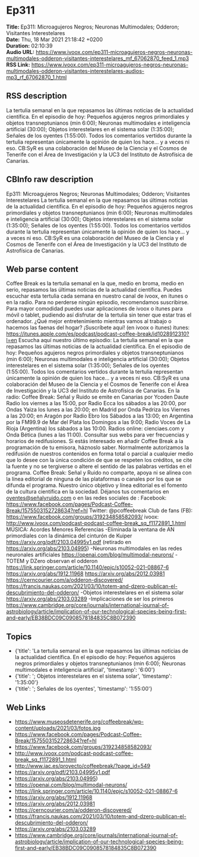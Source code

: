 # Ep311  
**Title:** Ep311: Microagujeros Negros; Neuronas Multimodales; Odderon; Visitantes Interestelares  
**Date:** Thu, 18 Mar 2021 21:18:42 +0200  
**Duration:** 02:10:39  
**Audio URL:** https://www.ivoox.com/ep311-microagujeros-negros-neuronas-multimodales-odderon-visitantes-interestelares_mf_67062870_feed_1.mp3  
**RSS Link:** https://www.ivoox.com/ep311-microagujeros-negros-neuronas-multimodales-odderon-visitantes-interestelares-audios-mp3_rf_67062870_1.html  

## RSS description
La tertulia semanal en la que repasamos las últimas noticias de la actualidad científica. En el episodio de hoy: Pequeños agujeros negros primordiales y objetos transneptunianos (min 6:00); Neuronas multimodales e inteligencia artificial (30:00); Objetos interestelares en el sistema solar (1:35:00); Señales de los oyentes (1:55:00). Todos los comentarios vertidos durante la tertulia representan únicamente la opinión de quien los hace... y a veces ni eso. CB:SyR es una colaboración del Museo de la Ciencia y el Cosmos de Tenerife con el Área de Investigación y la UC3 del Instituto de Astrofísica de Canarias.

## CBInfo raw description
Ep311: Microagujeros Negros; Neuronas Multimodales; Odderon; Visitantes Interestelares
La tertulia semanal en la que repasamos las últimas noticias de la actualidad científica. En el episodio de hoy: Pequeños agujeros negros primordiales y objetos transneptunianos (min 6:00); Neuronas multimodales e inteligencia artificial (30:00); Objetos interestelares en el sistema solar (1:35:00); Señales de los oyentes (1:55:00). Todos los comentarios vertidos durante la tertulia representan únicamente la opinión de quien los hace... y a veces ni eso. CB:SyR es una colaboración del Museo de la Ciencia y el Cosmos de Tenerife con el Área de Investigación y la UC3 del Instituto de Astrofísica de Canarias.


## Web parse content
Coffee Break es la tertulia semanal en la que, medio en broma, medio en serio, repasamos las últimas noticias de la actualidad científica. Puedes escuchar esta tertulia cada semana en nuestro canal de ivoox, en itunes o en la radio. Para no perderse ningún episodio, recomendamos suscribirse. Para mayor comodidad puedes usar aplicaciones de ivoox o itunes para móvil o tablet, pudiendo así disfrutar de la tertulia sin tener que estar tras el ordenador. ¿Qué mejor entretenimiento mientras vamos al trabajo o hacemos las faenas del hogar? ¡Suscríbete aquí! (en ivoox o itunes) itunes: https://itunes.apple.com/es/podcast/podcast-coffee-break/id1028912310?l=en Escucha aquí nuestro último episodio: La tertulia semanal en la que repasamos las últimas noticias de la actualidad científica. En el episodio de hoy: Pequeños agujeros negros primordiales y objetos transneptunianos (min 6:00); Neuronas multimodales e inteligencia artificial (30:00); Objetos interestelares en el sistema solar (1:35:00); Señales de los oyentes (1:55:00). Todos los comentarios vertidos durante la tertulia representan únicamente la opinión de quien los hace… y a veces ni eso. CB:SyR es una colaboración del Museo de la Ciencia y el Cosmos de Tenerife con el Área de Investigación y la UC3 del Instituto de Astrofísica de Canarias. En la radio: Coffee Break: Señal y Ruido se emite en Canarias por Ycoden Daute Radio los viernes a las 15:00, por Radio Ecca los sábados a las 20:00, por Ondas Yaiza los lunes a las 20:00; en Madrid por Onda Pedriza los Viernes a las 20:00; en Aragón por Radio Ebro los Sábados a las 13:00; en Argentina por la FM99.9 de Mar del Plata los Domingos a las 9:00; Radio Voces de La Rioja (Argentina) los sábados a las 10:00. Radios online: cienciaes.com y Onda Bética (lunes a las 11:00). Consultar sus webs para ver frecuencias y horarios de redifusiones. Si estás interesado en añadir Coffee Break a la programación de tu emisora, háznoslo saber. Normalmente autorizamos la redifusión de nuestros contenidos en forma total o parcial a cualquier medio que lo desee con la única condición de que se respeten los créditos, se cite la fuente y no se tergiverse o altere el sentido de las palabras vertidas en el programa. Coffee Break: Señal y Ruido no comparte, apoya ni se alinea con la línea editorial de ninguna de las plataformas o canales por los que se difunda el programa. Nuestro único objetivo y línea editorial es el fomento de la cultura científica en la sociedad. Déjanos tus comentarios en oyentes@señalyruido.com o en las redes sociales de : Facebook: https://www.facebook.com/pages/Podcast-Coffee-Break/1575503152728634?ref=hl Twitter: @pcoffeebreak Club de fans (FB): https://www.facebook.com/groups/319234858582093/ ivoox: http://www.ivoox.com/podcast-podcast-coffee-break_sq_f1172891_1.html MÚSICA: Acordes Menores Referencias -Eliminada la ventana de AN primordiales con la dinámica del cinturón de Kuiper https://arxiv.org/pdf/2103.04995v1.pdf (retirado en https://arxiv.org/abs/2103.04995) -Neuronas multimodales en las redes neuronales artificiales https://openai.com/blog/multimodal-neurons/ -TOTEM y DZero observan el odderon https://link.springer.com/article/10.1140/epjc/s10052-021-08867-6 https://arxiv.org/abs/1912.11968 https://arxiv.org/abs/2012.03981 https://cerncourier.com/a/odderon-discovered/ https://francis.naukas.com/2021/03/10/totem-and-dzero-publican-el-descubrimiento-del-odderon/ -Objetos interestelares en el sistema solar https://arxiv.org/abs/2103.03289 -Implicaciones de ser los primeros https://www.cambridge.org/core/journals/international-journal-of-astrobiology/article/implication-of-our-technological-species-being-first-and-early/EB38BDC09C0908578184835C8B072390

## Topics
- {'title': 'La tertulia semanal en la que repasamos las últimas noticias de la actualidad científica. En el episodio de hoy: Pequeños agujeros negros primordiales y objetos transneptunianos (min 6:00); Neuronas multimodales e inteligencia artificial', 'timestamp': '6:00'}
- {'title': '; Objetos interestelares en el sistema solar', 'timestamp': '1:35:00'}
- {'title': '; Señales de los oyentes', 'timestamp': '1:55:00'}
## Web Links
- https://www.museosdetenerife.org/coffeebreak/wp-content/uploads/2021/03/fotos.jpg
- https://www.facebook.com/pages/Podcast-Coffee-Break/1575503152728634?ref=hl
- https://www.facebook.com/groups/319234858582093/
- http://www.ivoox.com/podcast-podcast-coffee-break_sq_f1172891_1.html
- http://www.iac.es/proyecto/coffeebreak/?page_id=549
- https://arxiv.org/pdf/2103.04995v1.pdf
- https://arxiv.org/abs/2103.04995)
- https://openai.com/blog/multimodal-neurons/
- https://link.springer.com/article/10.1140/epjc/s10052-021-08867-6
- https://arxiv.org/abs/1912.11968
- https://arxiv.org/abs/2012.03981
- https://cerncourier.com/a/odderon-discovered/
- https://francis.naukas.com/2021/03/10/totem-and-dzero-publican-el-descubrimiento-del-odderon/
- https://arxiv.org/abs/2103.03289
- https://www.cambridge.org/core/journals/international-journal-of-astrobiology/article/implication-of-our-technological-species-being-first-and-early/EB38BDC09C0908578184835C8B072390